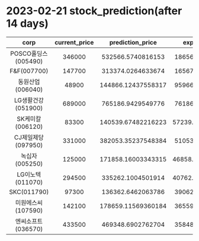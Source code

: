 # 2023-02-21 stock_prediction(after 14 days)

|   corp   |   current_price   |   prediction_price   |   expected_profit   |
|:--------:|:-----------------:|:--------------------:|:-------------------:|
|POSCO홀딩스(005490)|346000|532566.5740816153|186566.5740816153|
|F&F(007700)|147700|313374.0264633674|165674.0264633674|
|동원산업(006040)|48900|144866.12437558317|95966.12437558317|
|LG생활건강(051900)|689000|765186.9429549776|76186.94295497763|
|SK케미칼(006120)|83300|140539.67482216223|57239.674822162226|
|CJ제일제당(097950)|331000|382053.35237548384|51053.35237548384|
|녹십자(005250)|125000|171858.16003343315|46858.160033433145|
|LG이노텍(011070)|294500|335262.1004501914|40762.100450191414|
|SKC(011790)|97300|136362.6462063786|39062.64620637859|
|미원에스씨(107590)|142100|178659.11569360184|36559.11569360184|
|엔씨소프트(036570)|433500|469348.6902762704|35848.69027627038|
